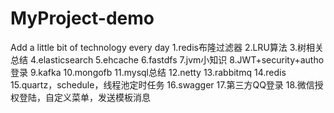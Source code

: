 # MyProject-demo
Add a little bit of technology every day
1.redis布隆过滤器
2.LRU算法
3.树相关总结
4.elasticsearch
5.ehcache
6.fastdfs
7.jvm小知识
8.JWT+security+autho登录
9.kafka
10.mongofb
11.mysql总结
12.netty
13.rabbitmq
14.redis
15.quartz，schedule，线程池定时任务
16.swagger
17.第三方QQ登录
18.微信授权登陆，自定义菜单，发送模板消息

